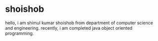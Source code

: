 # shoishob 
hello, i am shimul kumar shoishob from department of computer science and engineering.
recently, i am completed java object oriented programming.
